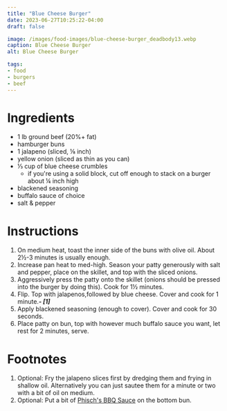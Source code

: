 ```yaml
---
title: "Blue Cheese Burger"
date: 2023-06-27T10:25:22-04:00
draft: false

image: /images/food-images/blue-cheese-burger_deadbody13.webp
caption: Blue Cheese Burger
alt: Blue Cheese Burger

tags:
- food
- burgers
- beef
---
```


# Ingredients
- 1 lb ground beef (20%+ fat)
- hamburger buns
- 1 jalapeno (sliced, &frac18; inch)
- yellow onion (sliced as thin as you can)
- &frac13; cup of blue cheese crumbles
    - if you're using a solid block, cut off enough to stack on a burger about &frac14; inch high
- blackened seasoning
- buffalo sauce of choice
- salt & pepper

# Instructions
1. On medium heat, toast the inner side of the buns with olive oil. About 2&frac12;-3 minutes is usually enough.
1. Increase pan heat to med-high. Season your patty generously with salt and pepper, place on the skillet, and top with the sliced onions.
1. Aggressively press the patty onto the skillet (onions should be pressed into the burger by doing this). Cook for 1&frac12; minutes.
1. Flip. Top with jalapenos,followed by blue cheese. Cover and cook for 1 minute.***- [1]***
1. Apply blackened seasoning (enough to cover). Cover and cook for 30 seconds.
1. Place patty on bun, top with however much buffalo sauce you want, let rest for 2 minutes, serve.

<div class="footnotes">

# Footnotes
1. Optional: Fry the jalapeno slices first by dredging them and frying in shallow oil. Alternatively you can just sautee them for a minute or two with a bit of oil on medium.
1. Optional: Put a bit of [Phisch's BBQ Sauce](phisch-bbq-sauce.html) on the bottom bun.

</div>
